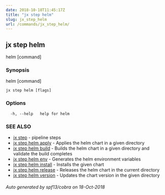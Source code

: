 ```yaml
---
date: 2018-10-18T11:45:17Z
title: "jx step helm"
slug: jx_step_helm
url: /commands/jx_step_helm/
---
```

## jx step helm

helm [command]

### Synopsis

helm [command]

```
jx step helm [flags]
```

### Options

```
  -h, --help   help for helm
```

### SEE ALSO

* [jx step](/commands/jx_step/)	 - pipeline steps
* [jx step helm apply](/commands/jx_step_helm_apply/)	 - Applies the helm chart in a given directory
* [jx step helm build](/commands/jx_step_helm_build/)	 - Builds the helm chart in a given directory and validate the build completes
* [jx step helm env](/commands/jx_step_helm_env/)	 - Generates the helm environment variables
* [jx step helm install](/commands/jx_step_helm_install/)	 - Installs the given chart
* [jx step helm release](/commands/jx_step_helm_release/)	 - Releases the helm chart in the current directory
* [jx step helm version](/commands/jx_step_helm_version/)	 - Updates the chart version in the given directory

###### Auto generated by spf13/cobra on 18-Oct-2018

